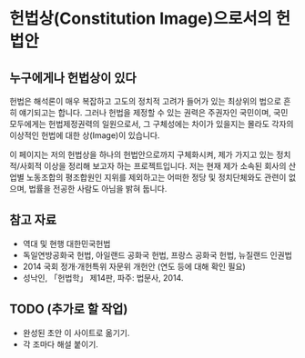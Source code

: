 # 헌법상(Constitution Image)으로서의 헌법안

## 누구에게나 헌법상이 있다

헌법은 해석론이 매우 복잡하고 고도의 정치적 고려가 들어가 있는 최상위의 법으로 흔히 얘기되고는 합니다. 그러나 헌법을 제정할 수 있는 권력은 주권자인 국민이며, 국민 모두에게는 헌법제정권력의 일원으로서, 그 구체성에는 차이가 있을지는 몰라도 각자의 이상적인 헌법에 대한 상(Image)이 있습니다.

이 페이지는 저의 헌법상을 하나의 헌법안으로까지 구체화시켜, 제가 가지고 있는 정치적/사회적 이상을 정리해 보고자 하는 프로젝트입니다. 저는 현재 제가 소속된 회사의 산업별 노동조합의 평조합원인 지위를 제외하고는 어떠한 정당 및 정치단체와도 관련이 없으며, 법률을 전공한 사람도 아님을 밝혀 둡니다.

## 참고 자료

* 역대 및 현행 대한민국헌법
* 독일연방공화국 헌법, 아일랜드 공화국 헌법, 프랑스 공화국 헌법, 뉴질랜드 인권법
* 2014 국회 정개·개헌특위 자문위 개헌안 (연도 등에 대해 확인 필요)
* 성낙인, 「헌법학」 제14판, 파주: 법문사, 2014.

## TODO (추가로 할 작업)

* 완성된 초안 이 사이트로 옮기기.
* 각 조마다 해설 붙이기.

